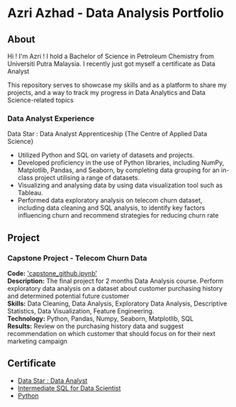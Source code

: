 # Azri Azhad - Data Analysis Portfolio

## About 
Hi ! I'm Azri ! I hold a Bachelor of Science in Petroleum Chemistry from Universiti Putra Malaysia. I recently just got myself a certificate as Data Analyst 

This repository serves to showcase my skills and as a platform to share my projects, and a way to track my progress in Data Analytics and Data Science-related topics

### Data Analyst Experience
Data Star : Data Analyst Apprenticeship 
{The Centre of Applied Data Science}
-  Utilized Python and SQL on variety of datasets and projects.
-  Developed proficiency in the use of Python libraries, including NumPy, Matplotlib, Pandas, and Seaborn, 
   by completing data grouping for an in-class project utilising a range of datasets.
-  Visualizing and analysing data by using data visualization tool such as Tableau. 
-  Performed data exploratory analysis on telecom churn dataset, including data cleaning and SQL analysis, 
  to identify key factors influencing churn and recommend strategies for reducing churn rate

## Project 
### Capstone Project - Telecom Churn Data

**Code:** ['capstone_github.ipynb'](https://github.com/chaiazri12/Azri_Portfolio/blob/409fbd1a2bc8f1ee2d0e355924269defff7776bc/Capstone_Github.ipynb)     
**Description:** The final project for 2 months Data Analysis course. Perform exploratory data analysis on a dataset about customer purchasing history and determined potential future customer   
**Skills:** Data Cleaning, Data Analysis, Exploratory Data Analysis, Descriptive Statistics, Data Visualization, Feature Engineering.  
**Technology:** Python, Pandas, Numpy, Seaborn, Matplotlib, SQL   
**Results:** Review on the purchasing history data and suggest recommendation on which customer that should focus on for their next marketing campaign    

## Certificate
- [Data Star : Data Analyst](https://drive.google.com/file/d/1BAVKUYFLTJ82sxaX-4dWQ_LuSe9YCiS4/view?usp=drive_link)
- [Intermediate SQL for Data Scientist](https://drive.google.com/file/d/1mLFHLbaYh0eO64bSaAGO7NBYFfR3DSGW/view?usp=drive_link)
- [Python](https://drive.google.com/file/d/17SITAPXCVeaK1lMJjvGIbS5wWAH4s1eP/view?usp=drive_link)
